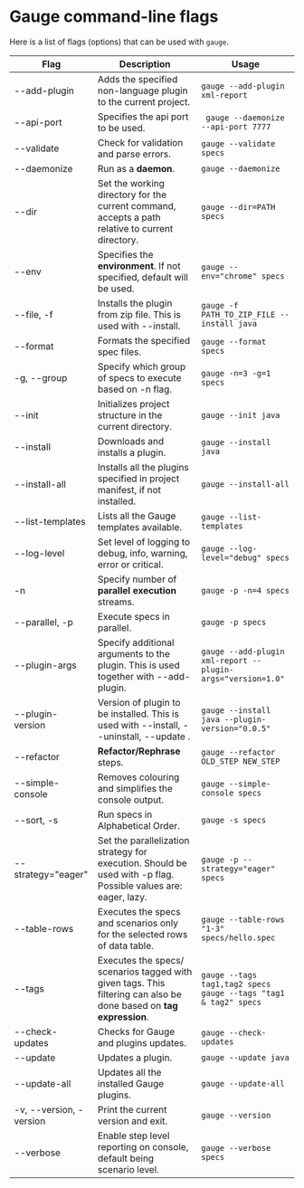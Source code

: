 # Gauge command-line flags

Here is a list of flags (options) that can be used with `gauge`.

| Flag  | Description |Usage|
| ------| ----------- |-----|
|--add-plugin| Adds the specified non-language plugin to the current project.|```gauge --add-plugin xml-report```|
|  --api-port  |    Specifies the api port to be used.| ``` gauge --daemonize --api-port 7777```|
| --validate | Check for validation and parse errors. | ```gauge --validate specs```|
|  --daemonize    |  Run as a **daemon**.|```gauge --daemonize```|
|  --dir|Set the working directory for the current command, accepts a path relative to current directory.|```gauge --dir=PATH specs```|
|  --env | Specifies the **environment**. If not specified, default will be used.|```gauge --env="chrome" specs```|
|  --file, -f    | Installs the plugin from zip file. This is used with --install.|```gauge -f PATH_TO_ZIP_FILE --install java```|
|  --format      |Formats the specified spec files. |```gauge --format specs``` |
|  -g, --group   |  Specify which group of specs to execute based on -n flag.|```gauge -n=3 -g=1 specs```|
|  --init| Initializes project structure in the current directory.|```gauge --init java```|
|  --install |  Downloads and installs a plugin.|```gauge --install java```|
|  --install-all |  Installs all the plugins specified in project manifest, if not installed.|```gauge --install-all```|
|--list-templates | Lists all the Gauge templates available. | ```gauge --list-templates```|
|  --log-level |     Set level of logging to debug, info, warning, error or critical.|```gauge --log-level="debug" specs```|
|  -n          |Specify number of **parallel execution** streams.|```gauge -p -n=4 specs``` |
|  --parallel, -p |    Execute specs in parallel.|```gauge -p specs```|
|  --plugin-args | Specify additional arguments to the plugin. This is used together with --add-plugin.|```gauge --add-plugin xml-report --plugin-args="version=1.0"```|
|  --plugin-version    |         Version of plugin to be installed. This is used with --install, --uninstall, --update  .|```gauge --install java --plugin-version="0.0.5"```|
|  --refactor   |      **Refactor/Rephrase** steps.| ```gauge --refactor OLD_STEP NEW_STEP```|
|  --simple-console  | Removes colouring and simplifies the console output.|```gauge --simple-console specs```|
|  --sort, -s          |       Run specs in Alphabetical Order.|```gauge -s specs```|
| --strategy="eager" | Set the parallelization strategy for execution. Should be used with -p flag. Possible values are: eager, lazy. | ```gauge -p --strategy="eager" specs``` |
|  --table-rows      |     Executes the specs and scenarios only for the selected rows of data table.| ```gauge --table-rows "1-3" specs/hello.spec ```|
|  --tags    | Executes the specs/ scenarios tagged with given tags. This filtering can also be done based on **tag expression**.| ```gauge --tags tag1,tag2 specs```<br>```gauge --tags "tag1 & tag2" specs```|
|  --check-updates  |Checks for Gauge and plugins updates. | ```gauge --check-updates```|
|  --update  |Updates a plugin. | ```gauge --update java```|
|  --update-all  |Updates all the installed Gauge plugins. | ```gauge --update-all```|
|  -v, --version, -version   | Print the current version and exit.| ```gauge --version```|
|  --verbose |  Enable step level reporting on console, default being scenario level. | ```gauge --verbose specs```|
